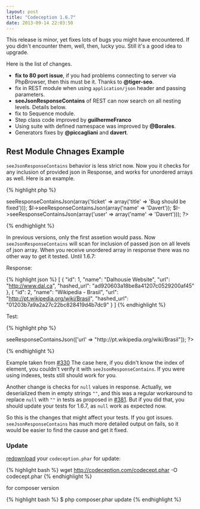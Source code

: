 ```yaml
---
layout: post
title: "Codeception 1.6.7"
date: 2013-09-14 22:03:50
---
```


This release is minor, yet fixes lots of bugs you might have encountered. If you didn't encounter them, well, then, lucky you. Still it's a good idea to upgrade. 

Here is the list of changes.

* **fix to 80 port issue**, if you had problems connecting to server via PhpBrowser, then this must be it. Thanks to **@tiger-seo**.
* fix in REST module when using `application/json` header and passing parameters.
* **seeJsonResponseContains** of REST can now search on all nesting levels. Details below.
* fix to Sequence module.
* Step class code improved by **guilhermeFranco**
* Using suite with defined namespace was improved by **@Borales**.
* Generators fixes by **@piccagliani** and **davert**.

## Rest Module Chnages Example

`seeJsonResponseContains` behavior is less strict now. Now you it checks for any inclusion of provided json in Response, and works for unordered arrays as well. Here is an example.

{% highlight php %}
<?php
$response = '{"ticket": {"title": "Bug should be fixed", "user": {"name": "Davert"}, "labels": null}}';
$I->seeResponseContainsJson(array('ticket' => array('title' => 'Bug should be fixed')));
$I->seeResponseContainsJson(array('name' => 'Davert'));
$I->seeResponseContainsJson(array('user' => array('name' => 'Davert')));
?>
{% endhighlight %}

In previous versions, only the first assetion would pass. Now `seeJsonResponseContains` will scan for inclusion of passed json on all levels of json array. When you receive unordered array in response there was no other way to get it tested. Until 1.6.7:

Response:

{% highlight json %}
[
    {
        "id": 1,
        "name": "Dalhousie Website",
        "url": "http://www.dal.ca",
        "hashed_url": "ad920603a18be8a41207c0529200af45"
    },
    {
        "id": 2,
        "name": "Wikipedia - Brasil",
        "url": "http://pt.wikipedia.org/wiki/Brasil",
        "hashed_url": "01203b7a9a2a27c22bc828419d4b7dc9"
    }
]
{% endhighlight %}

Test:

{% highlight php %}
<?php
$I->seeResponseContainsJson(['url' =>  "http://pt.wikipedia.org/wiki/Brasil"]);
?>
{% endhighlight %}

Example taken from [#330](https://github.com/Codeception/Codeception/issues/330)
The case here, if you didn't know the index of element, you couldn't verify it with `seeJsonResponseContains`.
If you were using indexes, tests still should work for you.

Another change is checks for `null` values in response. Actually, we deserialized them in empty strings `""`, and this was a regular workaround to replace `null` with `""` in tests as proposed in [#381](https://github.com/Codeception/Codeception/issues/381). But if you did that, you should update your tests for 1.6.7, as `null` work as expected now.

So this is the changes that might affect your tests. If you got issues. `seeJsonResponseContains` has much more detailed output on fails, so it would be easier to find the cause and get it fixed.

### Update

[redownload](http://codeception.com/thanks.html) your `codeception.phar` for update:

{% highlight bash %}
wget http://codeception.com/codecept.phar -O codecept.phar
{% endhighlight %}

for composer version

{% highlight bash %}
$ php composer.phar update
{% endhighlight %}






